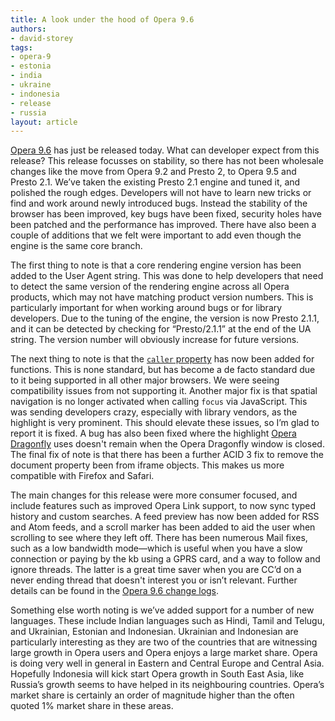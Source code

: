 ```yaml
---
title: A look under the hood of Opera 9.6
authors:
- david-storey
tags:
- opera-9
- estonia
- india
- ukraine
- indonesia
- release
- russia
layout: article
---
```

<p><a href="http://www.opera.com/products/desktop/">Opera 9.6</a> has just be released today.  What can developer expect from this release?  This release focusses on stability, so there has not been wholesale changes like the move from Opera 9.2 and Presto 2, to Opera 9.5 and Presto 2.1.  We’ve taken the existing Presto 2.1 engine and tuned it, and polished the rough edges.  Developers will not have to learn new tricks or find and work around newly introduced bugs.  Instead the stability of the browser has been improved, key bugs have been fixed, security holes have been patched and the performance has improved.  There have also been a couple of additions that we felt were important to add even though the engine is the same core branch.</p>

<p>The first thing to note is that a core rendering engine version has been added to the User Agent string.  This was done to help developers that need to detect the same version of the rendering engine across all Opera products, which may not have matching product version numbers.  This is particularly important for when working around bugs or for library developers.  Due to the tuning of the engine, the version is now Presto 2.1.1, and it can be detected by checking for <q>Presto/2.1.1</q> at the end of the UA string.  The version number will obviously increase for future versions.</p>

<p>The next thing to note is that the <a href="http://developer.mozilla.org/En/Core_JavaScript_1.5_Reference:Global_Objects:Function:caller"><code>caller</code> property</a> has now been added for functions.  This is none standard, but has become a de facto standard due to it being supported in all other major browsers.  We were seeing compatibility issues from not supporting it.  Another major fix is that spatial navigation is no longer activated when calling <code>focus</code> via JavaScript.  This was sending developers crazy, especially with library vendors, as the highlight is very prominent.  This should elevate these issues, so I’m glad to report it is fixed.  A bug has also been fixed where the highlight <a href="http://www.opera.com/products/dragonfly">Opera Dragonfly</a> uses doesn&#39;t remain when the Opera Dragonfly window is closed.  The final fix of note is that there has been a further ACID 3 fix to remove the document property been from iframe objects.  This makes us more compatible with Firefox and Safari.

<p>The main changes for this release were more consumer focused, and include features such as improved Opera Link support, to now sync typed history and custom searches.  A feed preview has now been added for RSS and Atom feeds, and a scroll marker has been added to aid the user when scrolling to see where they left off.  There has been numerous Mail fixes, such as a low bandwidth mode—which is useful when you have a slow connection or paying by the kb using a GPRS card, and a way to follow and ignore threads.  The latter is a great time saver when you are CC’d on a never ending thread that doesn&#39;t interest you or isn’t relevant.  Further details can be found in the <a href="http://www.opera.com/docs/changelogs/">Opera 9.6 change logs</a>.</p>

<p>Something else worth noting is we’ve added support for a number of new languages.  These include Indian languages such as Hindi, Tamil and Telugu, and Ukrainian, Estonian and Indonesian.  Ukrainian and Indonesian are particularly interesting as they are two of the countries that are witnessing large growth in Opera users and Opera enjoys a large market share.  Opera is doing very well in general in Eastern and Central Europe and Central Asia.  Hopefully Indonesia will kick start Opera growth in South East Asia, like Russia’s growth seems to have helped in its neighbouring countries.  Opera’s market share is certainly an order of magnitude higher than the often quoted 1% market share in these areas.</p></p>
